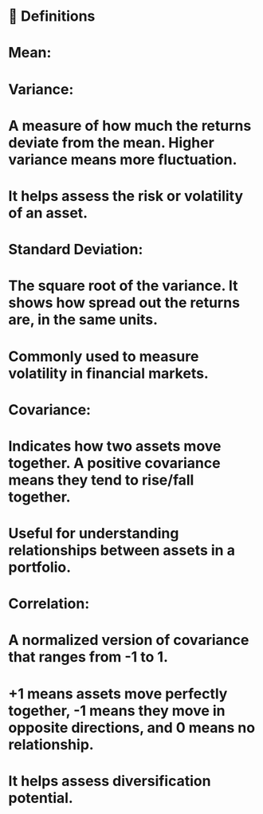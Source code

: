 # 📘 Definitions

# Mean:
<!-- # The average value of a dataset. In finance, it often represents the average return of an asset.
# Example: If returns are [2%, 3%, 5%], the mean is (2+3+5)/3 = 3.33%. -->

# Variance:
# A measure of how much the returns deviate from the mean. Higher variance means more fluctuation.
# It helps assess the risk or volatility of an asset.

# Standard Deviation:
# The square root of the variance. It shows how spread out the returns are, in the same units.
# Commonly used to measure volatility in financial markets.

# Covariance:
# Indicates how two assets move together. A positive covariance means they tend to rise/fall together.
# Useful for understanding relationships between assets in a portfolio.

# Correlation:
# A normalized version of covariance that ranges from -1 to 1.
# +1 means assets move perfectly together, -1 means they move in opposite directions, and 0 means no relationship.
# It helps assess diversification potential.